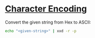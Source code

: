 # [Character Encoding](https://ctflearn.com/challenge/115)

Convert the given string from Hex to ASCII:

```bash
echo "<given-string>" | xxd -r -p
```
